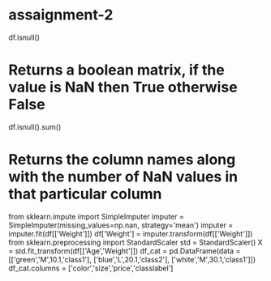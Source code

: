# assaignment-2
df.isnull()      
# Returns a boolean matrix, if the value is NaN then True otherwise False
df.isnull().sum() 
# Returns the column names along with the number of NaN values in that particular column
from sklearn.impute import SimpleImputer
imputer = SimpleImputer(missing_values=np.nan, strategy='mean')
imputer = imputer.fit(df[['Weight']])
df['Weight'] = imputer.transform(df[['Weight']])
from sklearn.preprocessing import StandardScaler
std = StandardScaler()
X = std.fit_transform(df[['Age','Weight']])
df_cat = pd.DataFrame(data = 
                     [['green','M',10.1,'class1'],
                      ['blue','L',20.1,'class2'],
                      ['white','M',30.1,'class1']])
df_cat.columns = ['color','size','price','classlabel']
